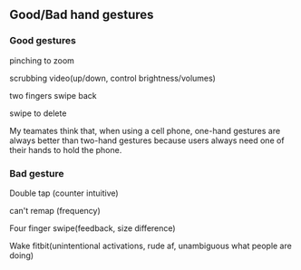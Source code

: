 ## Good/Bad hand gestures

### Good gestures

pinching to zoom

scrubbing video(up/down, control brightness/volumes)

two fingers swipe back

swipe to delete

My teamates think that, when using a cell phone, one-hand gestures are always better than two-hand gestures because users always need one of their hands to hold the phone.

### Bad gesture

Double tap (counter intuitive)

can't remap (frequency)

Four finger swipe(feedback, size difference)

Wake fitbit(unintentional activations, rude af, unambiguous what people are doing)
